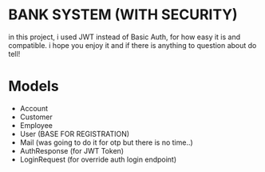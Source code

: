 # BANK SYSTEM (WITH SECURITY)

in this project, i used JWT instead of Basic Auth, for how easy it is and compatible. i hope you enjoy it and if there is anything to question about do tell!


# Models
- Account
- Customer
- Employee
- User (BASE FOR REGISTRATION)
- Mail (was going to do it for otp but there is no time..)
- AuthResponse (for JWT Token)
- LoginRequest (for override auth login endpoint)

